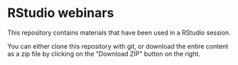 RStudio webinars
================

This repository contains materials that have been used in a RStudio session.

You can either clone this repository with git, or download the entire content as a zip file by clicking on the "Download ZIP" button on the right.
